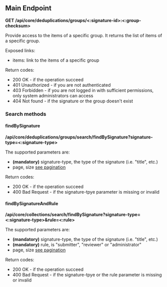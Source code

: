 ## Main Endpoint
**GET /api/core/deduplications/groups/<:signature-id>:<:group-checksum>**

Provide access to the items of a specific group. It returns the list of items of a specific group.

Exposed links:
* items: link to the items of a specific group

Return codes:
* 200 OK - if the operation succeed
* 401 Unauthorized - if you are not authenticated
* 403 Forbidden - if you are not logged in with sufficient permissions, only system administrators can access
* 404 Not found - if the signature or the group doesn't exist

### Search methods
#### findBySignature
**/api/core/deduplications/groups/search/findBySignature?signature-type=<:signature-type>**

The supported parameters are:
* **(mandatory)** signature-type, the type of the signature (i.e. "title", etc.)
* page, size [see pagination](README.md#Pagination)

Return codes:
* 200 OK - if the operation succeed
* 400 Bad Request - if the signature-tpye parameter is missing or invalid

#### findBySignatureAndRule
**/api/core/collections/search/findBySignature?signature-type=<:signature-type>&rule=<:rule>**

The supported parameters are:
* **(mandatory)** signature-type, the type of the signature (i.e. "title", etc.)
* **(mandatory)** rule, is "submitter", "reviewer" or "administrator"
* page, size [see pagination](README.md#Pagination)

Return codes:
* 200 OK - if the operation succeed
* 400 Bad Request - if the signature-tpye or the rule parameter is missing or invalid
